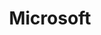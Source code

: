 ---
title: Microsoft
type: partner
draft: false
category: gold
logo: /images/partners/microsoft.png
website: https://www.microsoft.com
---